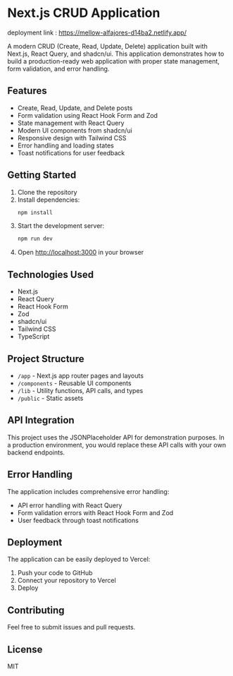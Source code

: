 # Next.js CRUD Application

deployment link : https://mellow-alfajores-d14ba2.netlify.app/

A modern CRUD (Create, Read, Update, Delete) application built with Next.js, React Query, and shadcn/ui. This application demonstrates how to build a production-ready web application with proper state management, form validation, and error handling.

## Features

- Create, Read, Update, and Delete posts
- Form validation using React Hook Form and Zod
- State management with React Query
- Modern UI components from shadcn/ui
- Responsive design with Tailwind CSS
- Error handling and loading states
- Toast notifications for user feedback

## Getting Started

1. Clone the repository
2. Install dependencies:
   ```bash
   npm install
   ```
3. Start the development server:
   ```bash
   npm run dev
   ```
4. Open [http://localhost:3000](http://localhost:3000) in your browser

## Technologies Used

- Next.js
- React Query
- React Hook Form
- Zod
- shadcn/ui
- Tailwind CSS
- TypeScript

## Project Structure

- `/app` - Next.js app router pages and layouts
- `/components` - Reusable UI components
- `/lib` - Utility functions, API calls, and types
- `/public` - Static assets

## API Integration

This project uses the JSONPlaceholder API for demonstration purposes. In a production environment, you would replace these API calls with your own backend endpoints.

## Error Handling

The application includes comprehensive error handling:
- API error handling with React Query
- Form validation errors with React Hook Form and Zod
- User feedback through toast notifications

## Deployment

The application can be easily deployed to Vercel:

1. Push your code to GitHub
2. Connect your repository to Vercel
3. Deploy

## Contributing

Feel free to submit issues and pull requests.

## License

MIT
